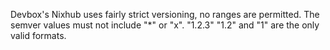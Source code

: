 Devbox's Nixhub uses fairly strict versioning, no ranges are permitted.
The semver values must not include "\*" or "x". "1.2.3" "1.2" and "1" are the only valid formats.
